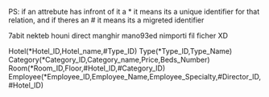 PS: if an attrebute has infront of it a * it means its a unique identifier for that relation, and if theres an # it means its a migreted identifier

7abit nekteb houni direct manghir mano93ed nimporti fil ficher XD 

Hotel(*Hotel_ID,Hotel_name,#Type_ID)
Type(*Type_ID,Type_Name)
Category(*Category_ID,Category_name,Price,Beds_Number)
Room(*Room_ID,Floor,#Hotel_ID,#Category_ID)
Employee(*Employee_ID,Employee_Name,Employee_Specialty,#Director_ID,#Hotel_ID)
